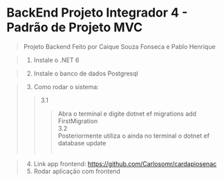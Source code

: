 # BackEnd Projeto Integrador 4 - Padrão de Projeto MVC
> Projeto Backend Feito por Caique Souza Fonseca e Pablo Henrique

>1. Instale o .NET 6<br>

>2. Instale o banco de dados Postgresql <br>

>3. Como rodar o sistema:
>> 3.1 <br>
>>> Abra o terminal e digite dotnet ef migrations add FirstMigration <br>
>> 3.2 <br>
>>> Posteriormente utiliza o ainda no terminal o dotnet ef database update <br><br>

>4. Link app frontend: https://github.com/Carlosomr/cardapiosenac <br>
>5. Rodar aplicação com frontend 


